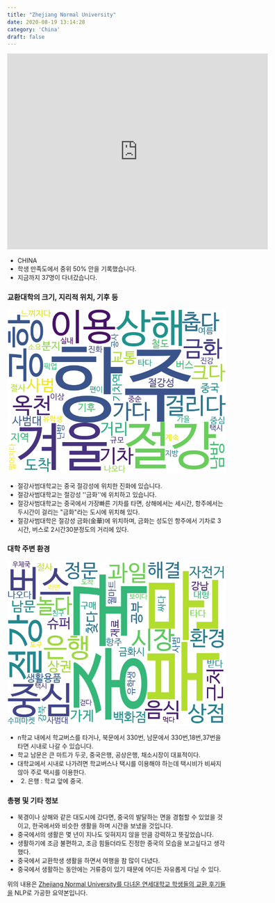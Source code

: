 ```yaml
---
title: "Zhejiang Normal University"
date: 2020-08-19 13:14:28
category: 'China'
draft: false
---
```


<iframe
width="600"
height="450"
frameborder="0" style="border:0"
src="https://www.google.com/maps/embed/v1/place?key=AIzaSyC9e1AME-pVmWC4hBpFdu5S4dKzyepa3HQ&q=Zhejiang+Normal+University&center=29.079175,119.64742&zoom=14" allowfullscreen>
</iframe>

* CHINA
* 학생 만족도에서 중위 50% 안을 기록했습니다.
* 지금까지 37명이 다녀갔습니다. 

### 교환대학의 크기, 지리적 위치, 기후 등

![gen_info-WordCloud](../univ_wordclouds_okt/gen_info/CN000020_gen_info_okt.png)

* 절강사범대학교는 중국 절강성에 위치한 진화에 있습니다.
* 절강사범대학교는 절강성 ''금화''에 위치하고 있습니다.
* 절강사범대학교는 중국에서 가장빠른 기차를 타면, 상해에서는 세시간, 항주에서는 두시간이 걸리는 "금화"라는 도시에 위치해 있다.
* 절강사범대학은 절강성 금화(金華)에 위치하며, 금화는 성도인 항주에서 기차로 3시간, 버스로 2시간30분정도의 거리에 있다.


### 대학 주변 환경

![env_info-WordCloud](../univ_wordclouds_okt/env_info/CN000020_env_info_okt.png)

* n학교 내에서 학교버스를 타거나, 북문에서 330번, 남문에서 330번,18번,37번을 타면 시내로 나갈 수 있습니다.
* 학교 남문은 큰 마트가 두곳, 중국은행, 공상은행, 채소시장이 대표적이다.
* 대학교에서 시내로 나가려면 학교버스나 택시를 이용해야 하는데 택시비가 비싸지 않아 주로 택시를 이용한다.
* 2) 은행 : 학교 앞에 중국.


### 총평 및 기타 정보 
* 북경이나 상해와 같은 대도시에 갔다면, 중국의 발달하는 면을 경험할 수 있었을 것이고, 한국에서와 비슷한 생활을 하며 시간을 보냈을 것입니다.
* 중국에서의 생활은 몇 년이 지나도 잊혀지지 않을 만큼 강력하고 뜻깊었습니다.
* 생활하기에 조금 불편하고, 조금 힘들더라도 진정한 중국의 모습을 보고싶다고 생각했다.
* 중국에서 교환학생 생활을 하면서 여행을 참 많이 다녔다.
* 중국에서 생활하는 동안에는 거류증이 있기 때문에 어디든 자유롭게 다닐 수 있다.


위의 내용은 [Zhejiang Normal University를 다녀온 연세대학교 학생들의 교환 후기들을](http://oia.yonsei.ac.kr/partner/expReport.asp?ucode=CN000020&bgbn=A) NLP로 가공한 요약본입니다. 
